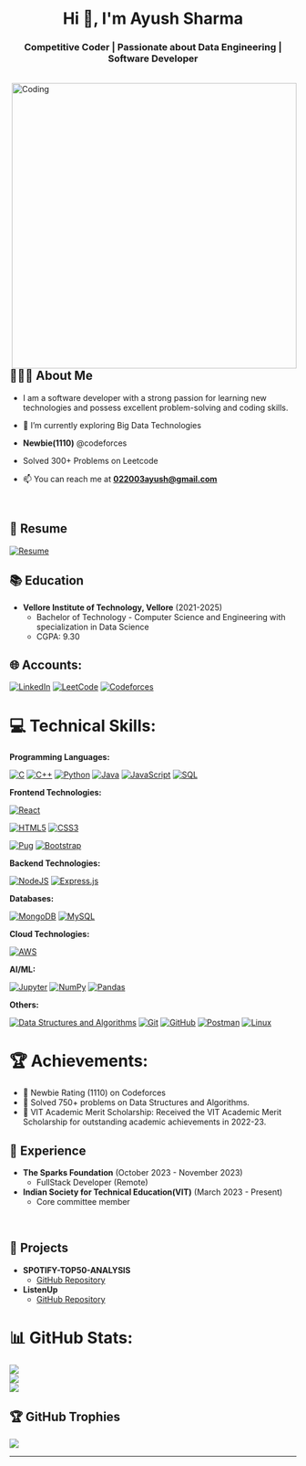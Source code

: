 <h1 align="center">Hi 👋, I'm Ayush Sharma</h1>
<h3 align="center"> Competitive Coder | Passionate about Data Engineering | Software Developer</h3>
<br>
<img align="right" alt="Coding" width="500" src="https://appsmaventech.com/images/blog/technology.jpg" style="margin-top: 50 px;">

## 👨🏻‍💻 About Me 

- I am a software developer with a strong passion for learning new technologies and possess excellent problem-solving and coding skills.

- 🌱 I’m currently exploring Big Data Technologies

- **Newbie(1110)** @codeforces

- Solved 300+ Problems on Leetcode

- 📫 You can reach me at **022003ayush@gmail.com**

<br>

## 📄 Resume 

[![Resume](https://img.shields.io/badge/View%20Resume-4285F4?style=for-the-badge&logo=Google%20Drive&logoColor=white)](https://resume.io/r/KeTuZAfka)

## 📚 Education 

- **Vellore Institute of Technology, Vellore** (2021-2025)
  - Bachelor of Technology - Computer Science and Engineering with specialization in Data Science
  - CGPA: 9.30

## 🌐 Accounts:

[![LinkedIn](https://img.shields.io/badge/LinkedIn-0A66C2.svg?style=for-the-badge&logo=LinkedIn&logoColor=white)](https://www.linkedin.com/in/ayush-sharma-47212b26b/) 
[![LeetCode](https://img.shields.io/static/v1?style=for-the-badge&message=LeetCode&color=222222&logo=LeetCode&logoColor=FFA116&label=)](https://leetcode.com/Ayush0208/) 
[![Codeforces](https://img.shields.io/badge/Codeforces-1F8ACB.svg?style=for-the-badge&logo=Codeforces&logoColor=white)](https://codeforces.com/profile/Ayush0208)

# 💻 Technical Skills:

**Programming Languages:**

[![C](https://img.shields.io/badge/C-A8B9CC.svg?style=for-the-badge&logo=C&logoColor=black)](https://www.cprogramming.com/)
[![C++](https://img.shields.io/badge/C++-00599C.svg?style=for-the-badge&logo=C++&logoColor=white)](https://cplusplus.com/)
[![Python](https://img.shields.io/badge/Python-3776AB.svg?style=for-the-badge&logo=Python&logoColor=white)](https://www.python.org/)
[![Java](https://img.shields.io/badge/java-%23ED8B00.svg?style=for-the-badge&logo=java&logoColor=white)](https://www.java.com/en/)
[![JavaScript](https://img.shields.io/badge/JavaScript-F7DF1E.svg?style=for-the-badge&logo=JavaScript&logoColor=black)](https://developer.mozilla.org/en-US/docs/Web/JavaScript/)
[![SQL](https://img.shields.io/badge/SQL-4479A1.svg?style=for-the-badge&logo=MySQL&logoColor=white)](https://www.mysql.com/)

**Frontend Technologies:**

[![React](https://img.shields.io/badge/React-61DAFB.svg?style=for-the-badge&logo=React&logoColor=black)](https://reactjs.org/)
<!-- [![Redux](https://img.shields.io/badge/Redux-764ABC.svg?style=for-the-badge&logo=Redux&logoColor=white)](https://redux.js.org/) -->
[![HTML5](https://img.shields.io/badge/HTML5-E34F26.svg?style=for-the-badge&logo=HTML5&logoColor=white)](https://developer.mozilla.org/en-US/docs/Web/HTML/)
[![CSS3](https://img.shields.io/badge/CSS3-1572B6.svg?style=for-the-badge&logo=CSS3&logoColor=white)](https://developer.mozilla.org/en-US/docs/Web/CSS/)

[![Pug](https://img.shields.io/badge/Pug-A86454.svg?style=for-the-badge&logo=Pug&logoColor=white)](https://pugjs.org/api/getting-started.html)
[![Bootstrap](https://img.shields.io/badge/Bootstrap-7952B3.svg?style=for-the-badge&logo=Bootstrap&logoColor=white)](https://getbootstrap.com/)

**Backend Technologies:**

[![NodeJS](https://img.shields.io/badge/Node.js-339933.svg?style=for-the-badge&logo=nodedotjs&logoColor=white)](https://nodejs.org/en/)
[![Express.js](https://img.shields.io/badge/Express-000000.svg?style=for-the-badge&logo=Express&logoColor=white)](https://expressjs.com/)
<!-- [![Jest](https://img.shields.io/static/v1?style=for-the-badge&message=Jest&color=C21325&logo=Jest&logoColor=FFFFFF&label=)](https://jestjs.io/) -->

**Databases:**

[![MongoDB](https://img.shields.io/badge/MongoDB-47A248.svg?style=for-the-badge&logo=MongoDB&logoColor=white)](https://www.mongodb.com/)
[![MySQL](https://img.shields.io/badge/MySQL-4479A1.svg?style=for-the-badge&logo=MySQL&logoColor=white)](https://www.mysql.com/)

<!-- **DevOps:**

[![Docker](https://img.shields.io/badge/Docker-2496ED.svg?style=for-the-badge&logo=Docker&logoColor=white)](https://www.docker.com/)
[![Kubernetes](https://img.shields.io/badge/Kubernetes-326CE5.svg?style=for-the-badge&logo=Kubernetes&logoColor=white)](https://kubernetes.io/) -->

**Cloud Technologies:**

[![AWS](https://img.shields.io/badge/Amazon%20AWS-232F3E.svg?style=for-the-badge&logo=Amazon-AWS&logoColor=white)](https://aws.amazon.com/)
<!-- [![Apache Kafka](https://img.shields.io/badge/Apache%20Kafka-231F20.svg?style=for-the-badge&logo=Apache-Kafka&logoColor=white)](https://kafka.apache.org/) -->

<!-- **BigData Technologies:**

[![Apache Spark](https://img.shields.io/badge/Apache%20Spark-E25A1C.svg?style=for-the-badge&logo=Apache-Spark&logoColor=white)](https://spark.apache.org/)
[![HDFS](https://img.shields.io/badge/HDFS-0A6BCC.svg?style=for-the-badge&logo=Hadoop&logoColor=white)](https://hadoop.apache.org/)
[![Databricks](https://img.shields.io/badge/Databricks-FF3621.svg?style=for-the-badge&logo=Databricks&logoColor=white)](https://www.databricks.com) -->

**AI/ML:**

[![Jupyter](https://img.shields.io/static/v1?style=for-the-badge&message=Jupyter&color=F37626&logo=Jupyter&logoColor=FFFFFF&label=)](https://jupyter.org/)
[![NumPy](https://img.shields.io/badge/numpy-%23013243.svg?style=for-the-badge&logo=numpy&logoColor=white)](https://numpy.org/)
[![Pandas](https://img.shields.io/badge/pandas-%23150458.svg?style=for-the-badge&logo=pandas&logoColor=white)](https://pandas.pydata.org/)

**Others:**

[![Data Structures and Algorithms](https://img.shields.io/badge/Data%20Structures%20and%20Algorithms-808080.svg?style=for-the-badge&logo=DataCamp&logoColor=white)](https://techdevguide.withgoogle.com/paths/data-structures-and-algorithms/)
[![Git](https://img.shields.io/static/v1?style=for-the-badge&message=Git&color=F05032&logo=Git&logoColor=FFFFFF&label=)](https://git-scm.com/)
[![GitHub](https://img.shields.io/static/v1?style=for-the-badge&message=GitHub&color=181717&logo=GitHub&logoColor=FFFFFF&label=)](https://github.com/)
[![Postman](https://img.shields.io/badge/Postman-FF6C37?style=for-the-badge&logo=postman&logoColor=white)](https://www.postman.com/)
[![Linux](https://img.shields.io/badge/Linux-FCC624.svg?style=for-the-badge&logo=Linux&logoColor=black)](https://www.linux.org/)

# 🏆 Achievements:

- 🌟 Newbie Rating (1110) on Codeforces
- 🌟 Solved 750+ problems on Data Structures and Algorithms.
- 🌟 VIT Academic Merit Scholarship: Received the VIT Academic Merit Scholarship for outstanding academic achievements in 2022-23.

## 💼 Experience 

- **The Sparks Foundation** (October 2023 - November 2023)
  - FullStack Developer (Remote)
- **Indian Society for Technical Education(VIT)** (March 2023 - Present)
  - Core committee member
    <!-- - Developed a Bixby feature with Natural Language Processing (NLP) for users to instruct Bixby to store information and set task reminders. -->
    <!-- - Enhanced Bixby’s functionality, allowing it to retrieve and provide stored information upon user requests. -->

<br>

## 🚀 Projects 

- **SPOTIFY-TOP50-ANALYSIS**
  - [GitHub Repository](https://github.com/AYUSH-002/SPOTIFY-TOP50-ANALYSIS)
- **ListenUp**
  - [GitHub Repository](https://github.com/AYUSH-002/Ethnus-Project)

# 📊 GitHub Stats:

![](https://github-readme-stats.vercel.app/api?username=AYUSH-002&theme=tokyonight&hide_border=false&include_all_commits=true&count_private=true)<br/>
![](https://github-readme-streak-stats.herokuapp.com/?user=AYUSH-002&theme=tokyonight&hide_border=false)<br/>
![](https://github-readme-stats.vercel.app/api/top-langs/?username=AYUSH-002&theme=tokyonight&hide_border=false&include_all_commits=true&count_private=true&layout=compact)

## 🏆 GitHub Trophies

![](https://github-profile-trophy.vercel.app/?username=AYUSH-002&theme=tokyonight&no-frame=false&no-bg=false&margin-w=4)

---



